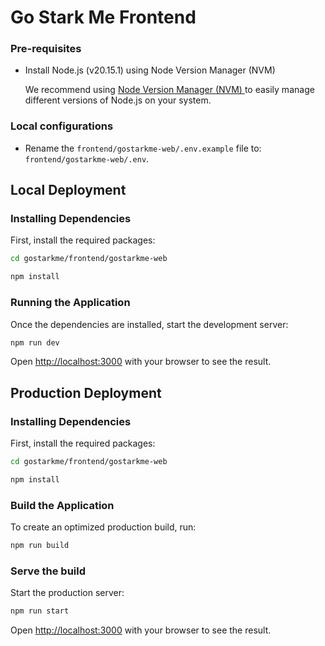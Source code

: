 
# Go Stark Me Frontend

### Pre-requisites

- Install Node.js (v20.15.1) using Node Version Manager (NVM)

    We recommend using  [Node Version Manager (NVM) ](https://github.com/nvm-sh/nvm) to easily manage different versions of Node.js on your system.

### Local configurations


- Rename the  `frontend/gostarkme-web/.env.example`  file to: `frontend/gostarkme-web/.env`.


## Local Deployment

### Installing Dependencies

First,  install the required packages:

```bash
cd gostarkme/frontend/gostarkme-web

npm install
```
### Running the Application


Once the dependencies are installed, start the development server:


```bash
npm run dev
```




Open [http://localhost:3000](http://localhost:3000) with your browser to see the result.



## Production Deployment


### Installing Dependencies

First,  install the required packages:

```bash
cd gostarkme/frontend/gostarkme-web

npm install
```


### Build the Application
To create an optimized production build, run:



```bash
npm run build
```


### Serve the build
Start the production server:
```bash
npm run start
```


Open [http://localhost:3000](http://localhost:3000) with your browser to see the result.
